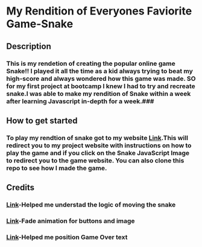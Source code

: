 # My Rendition of Everyones Faviorite Game-Snake 

## Description 
### This is my rendetion of creating the popular online game Snake!! I played it all the time as a kid always trying to beat my high-score and always wondered how this game was made. SO for my first project at bootcamp I knew I had to try and recreate snake.I was able to make my rendition of Snake within a week after learning Javascript in-depth for a week.###



## How to get started 
### To play my rendtion of snake got to my website [Link](LukeRobinsonProject1.surge.sh).This will redirect you to my project website with instructions on how to play the game and if you click on the Snake JavaScript Image to redirect you to the game website. You can also clone this repo to see how I made the game.

## Credits
### [Link](https://www.educative.io/blog/javascript-snake-game-tutorial)-Helped me understad the logic of moving the snake 
### [Link](https://blog.hubspot.com/website/css-fade-in#:~:text=In%20the%20CSS%2C%20use%20the,creates%20the%20fade%2Din%20effect.)-Fade animation for buttons and image
### [Link](https://www.w3schools.com/howto/howto_css_image_text.asp)-Helped me position Game Over text

